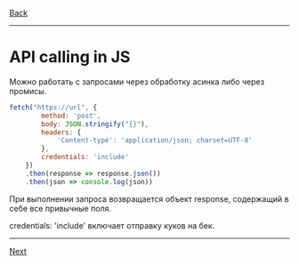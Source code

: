 [Back](../README.md)
***
# API calling in JS
Можно работать с запросами через обработку асинка либо через промисы.
```js
fetch("https://url", {
        method: 'post',
        body: JSON.stringify("{}"),
        headers: {
            'Content-type': 'application/json; charset=UTF-8'
        },
        credentials: 'include'
    })
    .then(response => response.json())
    .then(json => console.log(json))
```

При выполнении запроса возвращается объект response, содержащий в себе все привычные поля.

credentials: 'include' включает отправку куков на бек.




***
[Next]()